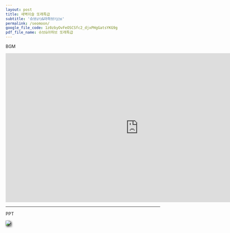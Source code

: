```yaml
---
layout: post
title: 새벽이슬 또래특급
subtitle: '슈브בושׁ&아하브אַהֲבָה'
permalink: /seomoon/
google_file_code: 1z0zbyOvFeOSCSfc2_djxPHgGatsYKG9g
pdf_file_name: 슈브&아하브 또래특급
---
```

<i class="fas fa-music"></i> BGM

<iframe width="864" height="486" src="https://www.youtube.com/embed/fAkYKiXyu9s?autoplay=1&rel=0&modestbranding=1" title="YouTube video player" frameborder="0" allow="accelerometer; autoplay; clipboard-write; encrypted-media; gyroscope; picture-in-picture" allowfullscreen></iframe>

<hr color="black">

<i class="fas fa-file-powerpoint"></i> PPT

<img onclick="download()" src="https://drive.google.com/uc?id=119KzTGYCp_1msTjf0BES7f9ybBlfg6nq" style="cursor:pointer; filter: drop-shadow(3px 3px 3px #000)">

<script>
  function download(){
    $('head').append('<meta http-equiv="refresh" content="0; url=https://drive.google.com/uc?export=download&id=17NQYuLJLWmf_hYX3B9hfdv400ld2bsAz">');
  }
</script>
